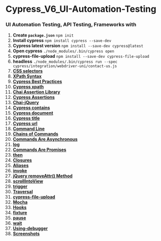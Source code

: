 # Cypress_V6_UI-Automation-Testing

### UI Automation Testing, API Testing, Frameworks with

1. **Create `package.json`**
   `npm init`
2. **Install cypress**
   `npm install cypress --save-dev`
3. **Cypress latest version**
   `npm install --save-dev cypress@latest`
4. **Open cypress**
   `./node_modules/.bin/cypress open`
5. **cypress-file-upload**
   `npm install --save-dev cypress-file-upload`
6. **headless**
   `./node_modules/.bin/cypress run --spec cypress/integration/webdriver-uni/contact-us.js`
7. **[CSS selectors](https://developer.mozilla.org/en-US/docs/Web/CSS/CSS_Selectors)**
8. **[XPath Syntax](https://www.w3schools.com/xml/xpath_syntax.asp)**
9. **[Cypress Best Practices](https://docs.cypress.io/guides/references/best-practices#Organizing-Tests-Logging-In-Controlling-State)**
10. **[Cypress xpath](https://github.com/cypress-io/cypress-xpath)**
11. **[Chai Assertion Library](https://www.chaijs.com/)**
12. **[Cypress Assertions](https://docs.cypress.io/guides/references/assertions#Chai)**
13. **[Chai-jQuery](https://docs.cypress.io/guides/references/assertions#Chai-jQuery)**
14. **[Cypress contains](https://docs.cypress.io/api/commands/contains#Syntax)**
15. **[Cypress document](https://docs.cypress.io/api/commands/document#Syntax)**
16. **[Cypress title](https://docs.cypress.io/api/commands/title#Syntax)**
17. **[Cypress url](https://docs.cypress.io/api/commands/url#Syntax)**
18. **[Command Line](https://docs.cypress.io/guides/guides/command-line#Installation)**
19. **[Chains of Commands](https://docs.cypress.io/guides/core-concepts/introduction-to-cypress#Chains-of-Commands)**
20. **[Commands Are Asynchronous](https://docs.cypress.io/guides/core-concepts/introduction-to-cypress#Commands-Are-Asynchronous)**
21. **[log](https://docs.cypress.io/api/commands/log)**
22. **[Commands Are Promises](https://docs.cypress.io/guides/core-concepts/introduction-to-cypress#Commands-Are-Promises)**
23. **[then](https://docs.cypress.io/api/commands/then#Syntax)**
24. **[Closures](https://docs.cypress.io/guides/core-concepts/variables-and-aliases#Closures)**
25. **[Aliases](https://docs.cypress.io/guides/core-concepts/variables-and-aliases#Aliases)**
26. **[invoke](https://docs.cypress.io/api/commands/invoke#Syntax)**
27. **[jQuery removeAttr() Method](https://www.w3schools.com/jquery/html_removeattr.asp)**
28. **[scrollIntoView](https://docs.cypress.io/api/commands/scrollintoview#Syntax)**
29. **[trigger](https://docs.cypress.io/api/commands/trigger)**
30. **[Traversal](https://example.cypress.io/commands/traversal)**
31. **[cypress-file-upload](https://www.npmjs.com/package/cypress-file-upload)**
32. **[Mocha](https://docs.cypress.io/guides/references/bundled-tools#Mocha)**
33. **[Hooks](https://docs.cypress.io/guides/core-concepts/writing-and-organizing-tests#Hooks)**
34. **[fixture](https://docs.cypress.io/api/commands/fixture#Syntax)**
35. **[pause](https://docs.cypress.io/api/commands/pause)**
36. **[wait](https://docs.cypress.io/api/commands/wait#Syntax)**
37. **[Using-debugger](https://docs.cypress.io/guides/guides/debugging#Using-debugger)**
38. **[Screenshots](https://docs.cypress.io/guides/references/configuration#Screenshots)**
